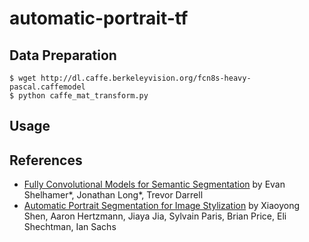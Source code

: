 # automatic-portrait-tf 

## Data Preparation

```shell
$ wget http://dl.caffe.berkeleyvision.org/fcn8s-heavy-pascal.caffemodel
$ python caffe_mat_transform.py
```

## Usage


## References

- [Fully Convolutional Models for Semantic Segmentation](https://arxiv.org/abs/1605.06211) by Evan Shelhamer*, Jonathan Long*, Trevor Darrell
- [Automatic Portrait Segmentation for Image Stylization](http://xiaoyongshen.me/webpage_portrait/index.html) by Xiaoyong Shen, Aaron Hertzmann, Jiaya Jia, Sylvain Paris, Brian Price, Eli Shechtman, Ian Sachs

